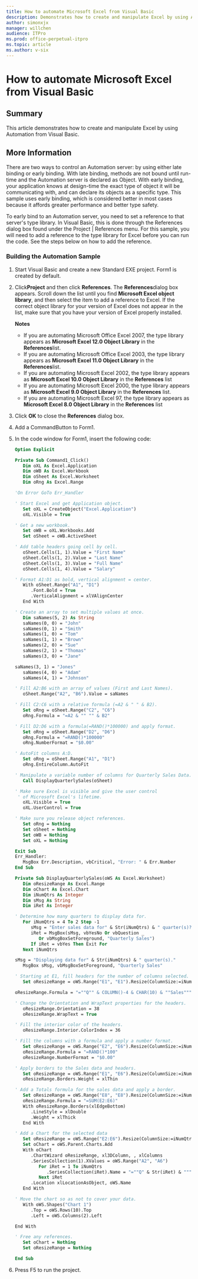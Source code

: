 ```yaml
---
title: How to automate Microsoft Excel from Visual Basic
description: Demonstrates how to create and manipulate Excel by using Automation from Visual Basic.
author: simonxjx
manager: willchen
audience: ITPro
ms.prod: office-perpetual-itpro
ms.topic: article
ms.author: v-six
---
```


# How to automate Microsoft Excel from Visual Basic

## Summary

This article demonstrates how to create and manipulate Excel by using Automation from Visual Basic. 

## More Information

There are two ways to control an Automation server: by using either late binding or early binding. With late binding, methods are not bound until run-time and the Automation server is declared as Object. With early binding, your application knows at design-time the exact type of object it will be communicating with, and can declare its objects as a specific type. This sample uses early binding, which is considered better in most cases because it affords greater performance and better type safety.

To early bind to an Automation server, you need to set a reference to that server's type library. In Visual Basic, this is done through the References dialog box found under the Project | References menu. For this sample, you will need to add a reference to the type library for Excel before you can run the code. See the steps below on how to add the reference.

### Building the Automation Sample

1. Start Visual Basic and create a new Standard EXE project. Form1 is created by default.   
2. Click**Project** and then click **References**. The **References**dialog box appears. Scroll down the list until you find **Microsoft Excel object library**, and then select the item to add a reference to Excel. If the correct object library for your version of Excel does not appear in the list, make sure that you have your version of Excel properly installed.

   **Notes**
   - If you are automating Microsoft Office Excel 2007, the type library appears as **Microsoft Excel 12.0 Object Library** in the **References**list.   
   - If you are automating Microsoft Office Excel 2003, the type library appears as **Microsoft Excel 11.0 Object Library** in the **References**list.   
   - If you are automating Microsoft Excel 2002, the type library appears as
**Microsoft Excel 10.0 Object Library** in the **References** list   
   - If you are automating Microsoft Excel 2000, the type library appears as
**Microsoft Excel 9.0 Object Library** in the **References** list.   
   - If you are automating Microsoft Excel 97, the type library appears as
**Microsoft Excel 8.0 Object Library** in the **References** list   
   
3. Click **OK** to close the **References** dialog box.   
4. Add a CommandButton to Form1.   
5. In the code window for Form1, insert the following code:

   ```vb
   Option Explicit

   Private Sub Command1_Click()
      Dim oXL As Excel.Application
      Dim oWB As Excel.Workbook
      Dim oSheet As Excel.Worksheet
      Dim oRng As Excel.Range

   'On Error GoTo Err_Handler

   ' Start Excel and get Application object.
      Set oXL = CreateObject("Excel.Application")
      oXL.Visible = True

   ' Get a new workbook.
      Set oWB = oXL.Workbooks.Add
      Set oSheet = oWB.ActiveSheet

   ' Add table headers going cell by cell.
      oSheet.Cells(1, 1).Value = "First Name"
      oSheet.Cells(1, 2).Value = "Last Name"
      oSheet.Cells(1, 3).Value = "Full Name"
      oSheet.Cells(1, 4).Value = "Salary"

   ' Format A1:D1 as bold, vertical alignment = center.
      With oSheet.Range("A1", "D1")
         .Font.Bold = True
         .VerticalAlignment = xlVAlignCenter
      End With

   ' Create an array to set multiple values at once.
      Dim saNames(5, 2) As String
      saNames(0, 0) = "John"
      saNames(0, 1) = "Smith"
      saNames(1, 0) = "Tom"
      saNames(1, 1) = "Brown"
      saNames(2, 0) = "Sue"
      saNames(2, 1) = "Thomas"
      saNames(3, 0) = "Jane"

   saNames(3, 1) = "Jones"
      saNames(4, 0) = "Adam"
      saNames(4, 1) = "Johnson"

   ' Fill A2:B6 with an array of values (First and Last Names).
      oSheet.Range("A2", "B6").Value = saNames

   ' Fill C2:C6 with a relative formula (=A2 & " " & B2).
      Set oRng = oSheet.Range("C2", "C6")
      oRng.Formula = "=A2 & "" "" & B2"

   ' Fill D2:D6 with a formula(=RAND()*100000) and apply format.
      Set oRng = oSheet.Range("D2", "D6")
      oRng.Formula = "=RAND()*100000"
      oRng.NumberFormat = "$0.00"

   ' AutoFit columns A:D.
      Set oRng = oSheet.Range("A1", "D1")
      oRng.EntireColumn.AutoFit

   ' Manipulate a variable number of columns for Quarterly Sales Data.
      Call DisplayQuarterlySales(oSheet)

   ' Make sure Excel is visible and give the user control
    ' of Microsoft Excel's lifetime.
      oXL.Visible = True
      oXL.UserControl = True

   ' Make sure you release object references.
      Set oRng = Nothing
      Set oSheet = Nothing
      Set oWB = Nothing
      Set oXL = Nothing

   Exit Sub
   Err_Handler:
      MsgBox Err.Description, vbCritical, "Error: " & Err.Number
   End Sub

   Private Sub DisplayQuarterlySales(oWS As Excel.Worksheet)
      Dim oResizeRange As Excel.Range
      Dim oChart As Excel.Chart
      Dim iNumQtrs As Integer
      Dim sMsg As String
      Dim iRet As Integer

   ' Determine how many quarters to display data for.
      For iNumQtrs = 4 To 2 Step -1
         sMsg = "Enter sales data for" & Str(iNumQtrs) & " quarter(s)?"
         iRet = MsgBox(sMsg, vbYesNo Or vbQuestion _
            Or vbMsgBoxSetForeground, "Quarterly Sales")
         If iRet = vbYes Then Exit For
      Next iNumQtrs

   sMsg = "Displaying data for" & Str(iNumQtrs) & " quarter(s)."
      MsgBox sMsg, vbMsgBoxSetForeground, "Quarterly Sales"

   ' Starting at E1, fill headers for the number of columns selected.
      Set oResizeRange = oWS.Range("E1", "E1").Resize(ColumnSize:=iNumQtrs)

   oResizeRange.Formula = "=""Q"" & COLUMN()-4 & CHAR(10) & ""Sales"""

   ' Change the Orientation and WrapText properties for the headers.
      oResizeRange.Orientation = 38
      oResizeRange.WrapText = True

   ' Fill the interior color of the headers.
      oResizeRange.Interior.ColorIndex = 36

   ' Fill the columns with a formula and apply a number format.
      Set oResizeRange = oWS.Range("E2", "E6").Resize(ColumnSize:=iNumQtrs)
      oResizeRange.Formula = "=RAND()*100"
      oResizeRange.NumberFormat = "$0.00"

   ' Apply borders to the Sales data and headers.
      Set oResizeRange = oWS.Range("E1", "E6").Resize(ColumnSize:=iNumQtrs)
      oResizeRange.Borders.Weight = xlThin

   ' Add a Totals formula for the sales data and apply a border.
      Set oResizeRange = oWS.Range("E8", "E8").Resize(ColumnSize:=iNumQtrs)
      oResizeRange.Formula = "=SUM(E2:E6)"
      With oResizeRange.Borders(xlEdgeBottom)
         .LineStyle = xlDouble
         .Weight = xlThick
      End With

   ' Add a Chart for the selected data
      Set oResizeRange = oWS.Range("E2:E6").Resize(ColumnSize:=iNumQtrs)
      Set oChart = oWS.Parent.Charts.Add
      With oChart
         .ChartWizard oResizeRange, xl3DColumn, , xlColumns
         .SeriesCollection(1).XValues = oWS.Range("A2", "A6")
            For iRet = 1 To iNumQtrs
               .SeriesCollection(iRet).Name = "=""Q" & Str(iRet) & """"
            Next iRet
         .Location xlLocationAsObject, oWS.Name
      End With

   ' Move the chart so as not to cover your data.
      With oWS.Shapes("Chart 1")
         .Top = oWS.Rows(10).Top
         .Left = oWS.Columns(2).Left

   End With

   ' Free any references.
      Set oChart = Nothing
      Set oResizeRange = Nothing

   End Sub

   ```

6. Press F5 to run the project.
